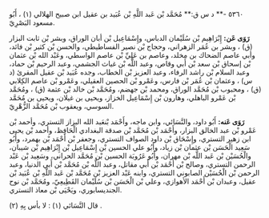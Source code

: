 ٥٣٦٠ -** د س ق:** مُحَمَّد بْن عَبد اللَّهِ بْن عُبَيد بن عقيل ابن صبيح الهلالي (١) ، أَبُو مسعود البَصْرِيّ.

**رَوَى عَن:** إِبْرَاهِيم بْن سُلَيْمان الدباس، وإِسْمَاعِيل بْن أبان الوراق، وبشر بْن ثابت البزار (ق) ، وبشر بن عُمَر الزهراني، وحجاج بْن نصير الفساطيطي، والحسن بْن كثير بْن فائد، وأبي عاصم الضحاك بن مخلد، وعاصم بن عَلِيِّ بْن عاصم الواسطي، وعَبْد الله بْن عثمان بْن إسحاق بْن سعد بْن أَبي وقاص، وعبد اللَّه بْن غياث الجشمي، وعبد الرحيم بْن حماد، وعبد السلام بْن راشد الرفاء، وعبد العزيز بْن الخطاب، وجده عُبَيد بْن عقيل المقرئ (د س) ، وعثمان بْن عُمَر بْن فارس، وعَمْرو بْن الحصين العقيلي، وعَمْرو بْن عاصم الكِلابي (ق) ، ومحبوب بْن مُحَمَّد الوراق، ومحمد بْن جهضم، ومُحَمَّد بْن خالد بْن عثمة (ق) ، ومُحَمَّد بْن عَمْرو الباهلي، وهارون بْن إِسْمَاعِيل الخزاز، ويحيى بن غيلان، ويحيى بن مُحَمَّد السوسي، ويعقوب بْن مُحَمَّد الزُّهْرِيّ.

**رَوَى عَنه:** أَبُو داود، والنَّسَائي، وابن ماجه، وأَحْمَد بْنعَبد الله البزاز التستري، وأحمد بْن عَمْرو بْن عبد الخالق البزار، وأَحْمَد بْن مُحَمَّد بْن صدقة البغدادي الْحَافِظ، وأحمد بْن يحيى ابن زهير التستري، وإِسْحَاق بْن داود الصواف التستري، وجعفر بْن أَحْمَد بْن بهمرد، وأَبُو سَعِيد الْحَسَن بْن عثمان بْن زياد، وأَبُو علي الحسين بْن إِسْمَاعِيل بْن إِبْرَاهِيم بْن شيبان، والْحُسَيْن بْن عَبد اللَّه بْن مهران، وأَبُو عَرُوبَة الحسين بْن مُحَمَّد الحراني، وسَعِيد بْن عَبْد الرحمن التستري، وصالح بْن أَحْمَد بْن أَبي مقاتل، وعبد اللَّه بْن مُحَمَّد بْن أَبي الدنيا، وعبد الرحمن بْن الْحُسَيْن الصابوني التستري، وابنه عَبْد العزيز بْن مُحَمَّد بْن عَبد اللَّهِ بْن عُبَيد بْن عقيل، وعبدان بْن أَحْمَد الأهوازي، وعلي بْن الْحَسَن بْن سُلَيْمان القَطِيعِيّ، ومُحَمَّد بْن نوح الجنديسابوري، ويَحْيَى بْن معاذ التستري.

قال النَّسَائي (١) : لا بأس بِهِ (٢) .